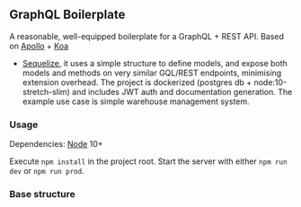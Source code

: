 
## GraphQL Boilerplate

A reasonable, well-equipped boilerplate for a GraphQL + REST API. Based on [Apollo](https://www.apollographql.com/docs/apollo-server/) + [Koa](https://devdocs.io/koa/) 
+ [Sequelize](http://docs.sequelizejs.com/), it uses a simple structure to define models, and expose both models and methods on very similar GQL/REST endpoints, 
minimising extension overhead. The project is dockerized (postgres db + node:10-stretch-slim) and includes JWT auth and documentation generation. 
The example use case is simple warehouse management system.

### Usage

Dependencies: [Node](https://nodejs.org/en/) 10+

Execute `npm install` in the project root.
Start the server with either `npm run dev` or `npm run prod`.

### Base structure

